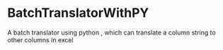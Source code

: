 # BatchTranslatorWithPY
A batch translator using python , which can translate a column string to other columns in excel
